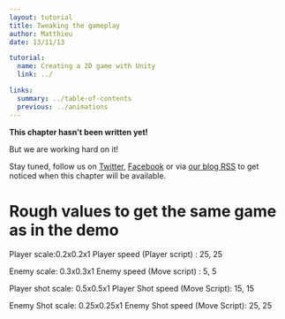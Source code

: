 ```yaml
---
layout: tutorial
title: Tweaking the gameplay
author: Matthieu
date: 13/11/13

tutorial:
  name: Creating a 2D game with Unity
  link: ../

links:
  summary: ../table-of-contents
  previous: ../animations
---
```


**This chapter hasn't been written yet!**

But we are working hard on it!

Stay tuned, follow us on [Twitter](http://twitter.com/pixelnest), [Facebook](https://www.facebook.com/pixelneststudio) or via [our blog RSS](https://www.facebook.com/pixelneststudio) to get noticed when this chapter will be available.


# Rough values to get the same game as in the demo 

Player scale:0.2x0.2x1
Player speed (Player script) : 25, 25

Enemy scale: 0.3x0.3x1
Enemy speed (Move script) : 5, 5


Player shot scale: 0.5x0.5x1
Player Shot speed (Move Script): 15, 15

Enemy Shot scale: 0.25x0.25x1
Enemy Shot speed (Move Script): 25, 25

